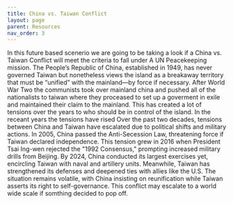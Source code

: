 ```yaml
---
title: China vs. Taiwan Conflict
layout: page
parent: Resources
nav_order: 3
---
```

In this future based scenerio we are going to be taking a look if a China vs. Taiwan Conflict will meet the criteria to fall under A UN Peacekeeping mission. The People’s Republic of China, established in 1949, has never governed Taiwan but nonetheless views the island as a breakaway territory that must be “unified” with the mainland—by force if necessary. After World War Two the communists took over mainland china and pushed all of the nationalists to taiwan where they proceased to set up a goverment in exile and maintained their claim to the mainland. This has created a lot of tensions over the years to who should be in control of the island. In the receant years the tensions have rised Over the past two decades, tensions between China and Taiwan have escalated due to political shifts and military actions. In 2005, China passed the Anti-Secession Law, threatening force if Taiwan declared independence. This tension grew in 2016 when President Tsai Ing-wen rejected the "1992 Consensus," prompting increased military drills from Beijing. By 2024, China conducted its largest exercises yet, encircling Taiwan with naval and artillery units. Meanwhile, Taiwan has strengthened its defenses and deepened ties with allies like the U.S. The situation remains volatile, with China insisting on reunification while Taiwan asserts its right to self-governance. This conflict may escalate to a world wide scale if somthing decided to pop off. 
